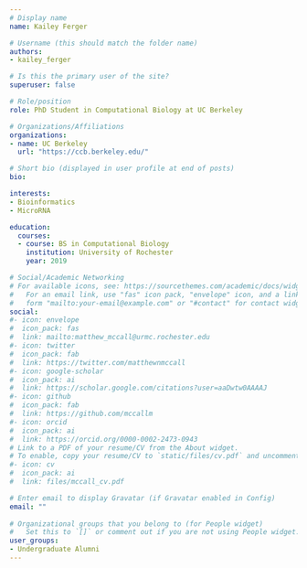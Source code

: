 ```yaml
---
# Display name
name: Kailey Ferger

# Username (this should match the folder name)
authors:
- kailey_ferger

# Is this the primary user of the site?
superuser: false

# Role/position
role: PhD Student in Computational Biology at UC Berkeley

# Organizations/Affiliations
organizations:
- name: UC Berkeley
  url: "https://ccb.berkeley.edu/"

# Short bio (displayed in user profile at end of posts)
bio: 

interests:
- Bioinformatics
- MicroRNA

education:
  courses:
  - course: BS in Computational Biology
    institution: University of Rochester
    year: 2019

# Social/Academic Networking
# For available icons, see: https://sourcethemes.com/academic/docs/widgets/#icons
#   For an email link, use "fas" icon pack, "envelope" icon, and a link in the
#   form "mailto:your-email@example.com" or "#contact" for contact widget.
social:
#- icon: envelope
#  icon_pack: fas
#  link: mailto:matthew_mccall@urmc.rochester.edu
#- icon: twitter
#  icon_pack: fab
#  link: https://twitter.com/matthewnmccall
#- icon: google-scholar
#  icon_pack: ai
#  link: https://scholar.google.com/citations?user=aaDwtw0AAAAJ
#- icon: github
#  icon_pack: fab
#  link: https://github.com/mccallm
#- icon: orcid
#  icon_pack: ai
#  link: https://orcid.org/0000-0002-2473-0943
# Link to a PDF of your resume/CV from the About widget.
# To enable, copy your resume/CV to `static/files/cv.pdf` and uncomment the lines below.  
#- icon: cv
#  icon_pack: ai
#  link: files/mccall_cv.pdf

# Enter email to display Gravatar (if Gravatar enabled in Config)
email: ""
  
# Organizational groups that you belong to (for People widget)
#   Set this to `[]` or comment out if you are not using People widget.  
user_groups:
- Undergraduate Alumni
---
```




